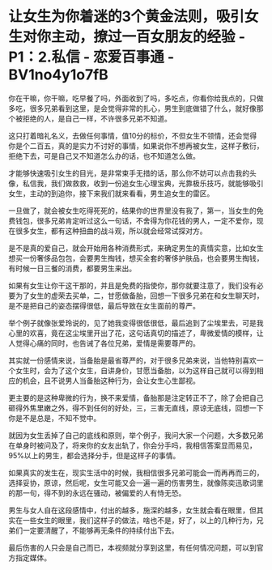 # 让女生为你着迷的3个黄金法则，吸引女生对你主动，撩过一百女朋友的经验 - P1：2.私信 - 恋爱百事通 - BV1no4y1o7fB

你在干嘛，你干嘛，吃早餐了吗，外面收到了吗，多吃点，你看你给我点的，只做多吃，很多兄弟看到这里，是会觉得非常的扎心，男生到底做错了什么，就好像那个被拒绝的人，是自己一样，不许很多兄弟不知道。

这只打着暗礼名义，去做任何事情，值10分的标价，不但女生不领情，还会觉得你是个二百五，真的是实力不讨好的事情，如果说你不想再被女生，这样子敷衍，拒绝下去，可是自己又不知道怎么办的话，也不知道怎么做。

才能够快速吸引女生的目光，是非常束手无措的话，那么你不妨可以点击我的头像，私信我，我们做救救，收到一份追女生心理宝典，光靠极乐技巧，就能够吸引女生，主动的到追你，接下来我们就来看看，男生追女生的雷区。

一旦做了，就会被女生吃得死死的，结果你的世界里没有我了，第一，当女生的免费钱包，很多兄弟肯定听过这么一句话，不舍得为你花钱的男人，一定不爱你，现在很多女生，都有这种扭曲的战斗观，所以就会经常试探对方。

是不是真的爱自己，就会开始用各种消费形式，来确定男生的真情实意，比如女生想买一份奢侈品包包，会要男生掏钱，想买全套的奢侈护肤品，也会要男生掏钱，有时候一日三餐的消费，都要男生来出。

如果有女生让你干这干那的，并且是免费的指使你，那你就要注意了，我们没有必要为了女生的虚荣去买单，二，甘愿做备胎，回想一下很多兄弟在和女生聊天时，是不是把自己的姿态摆得很低，最后导致在女生面前的尊严。

举个例子就像张爱玲说的，见了她我变得很低很低，最后追到了尘埃里去，可是我心里的欢喜，竟在这尘埃里开出了花，这句话真切的描述了，卑微爱情的模样，让人觉得心痛的同时，也告诫了各位兄弟，爱情是需要尊严的。

其实就一份感情来说，当备胎是最省尊严的，对于很多兄弟来说，当他特别喜欢一个女生时，会为了这个女生，自讲身价，甘愿当备胎，以为这样自己就可以得到相应的机会，且不说男人当备胎这种行为，会让女生心生鄙视。

更主要的是这种卑微的行为，换不来爱情，备胎那是注定转正不了，除了会把自己砸得外焦里嫩之外，得不到任何的好处，三，三害无直线，原谅无底线，回想一下你是不是总是，不知不觉中。

就因为女生丢掉了自己的底线和原则，举个例子，我问大家一个问题，大多数兄弟在单身时被问及了，将来你的女友出轨了，你会分手吗，我相信答案显而易见，95%以上的男生，都会选择分手，但是这样子的事情。

如果真实的发生在，现实生活中的时候，我相信很多兄弟可能会一而再再而三的，选择妥协，原谅，然后呢，女生可能又会一遍一遍的伤害男生，就像陈奕迅歌词里的那一句，得不到的永远在骚动，被偏爱的人有恃无恐。

男生与女人自在这段感情中，付出的越多，施深的越多，女生就会看在眼里，但其实在一些女生的眼里，我们这样子的做法，啥也不是，好了，以上的几种行为，兄弟们一定要清醒了，不能够再无条件的持续付出下去。

最后伤害的人只会是自己而已，本视频就分享到这里，有任何情况问题，可以到官方指定媒体。